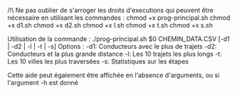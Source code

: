 /!\ Ne pas oublier de s'arroger les droits d'executions qui peuvent être nécessaire en utilisant les commandes :
chmod +x prog-principal.sh
chmod +x d1.sh
chmod +x d2.sh
chmod +x l.sh
chmod +x t.sh
chmod +x s.sh

Utilisation de la commande : ./prog-principal.sh $0 CHEMIN_DATA.CSV [-d1 | -d2 | -l | -t | -s]
Options :
-d1: Conducteurs avec le plus de trajets
-d2: Conducteurs et la plus grande distance
-l: Les 10 trajets les plus longs
-t: Les 10 villes les plus traversées
-s: Statistiques sur les étapes

Cette aide peut également être affichée en l'absence d'arguments, ou si l'argument -h est donné
